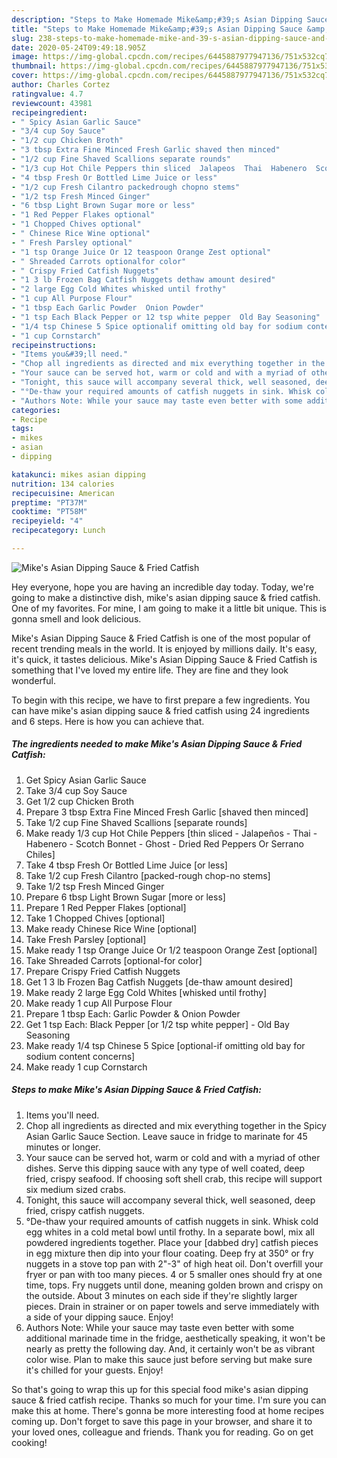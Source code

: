 ```yaml
---
description: "Steps to Make Homemade Mike&amp;#39;s Asian Dipping Sauce &amp;amp; Fried Catfish"
title: "Steps to Make Homemade Mike&amp;#39;s Asian Dipping Sauce &amp;amp; Fried Catfish"
slug: 238-steps-to-make-homemade-mike-and-39-s-asian-dipping-sauce-and-amp-fried-catfish
date: 2020-05-24T09:49:18.905Z
image: https://img-global.cpcdn.com/recipes/6445887977947136/751x532cq70/mikes-asian-dipping-sauce-fried-catfish-recipe-main-photo.jpg
thumbnail: https://img-global.cpcdn.com/recipes/6445887977947136/751x532cq70/mikes-asian-dipping-sauce-fried-catfish-recipe-main-photo.jpg
cover: https://img-global.cpcdn.com/recipes/6445887977947136/751x532cq70/mikes-asian-dipping-sauce-fried-catfish-recipe-main-photo.jpg
author: Charles Cortez
ratingvalue: 4.7
reviewcount: 43981
recipeingredient:
- " Spicy Asian Garlic Sauce"
- "3/4 cup Soy Sauce"
- "1/2 cup Chicken Broth"
- "3 tbsp Extra Fine Minced Fresh Garlic shaved then minced"
- "1/2 cup Fine Shaved Scallions separate rounds"
- "1/3 cup Hot Chile Peppers thin sliced  Jalapeos  Thai  Habenero  Scotch Bonnet  Ghost  Dried Red Peppers Or Serrano Chiles"
- "4 tbsp Fresh Or Bottled Lime Juice or less"
- "1/2 cup Fresh Cilantro packedrough chopno stems"
- "1/2 tsp Fresh Minced Ginger"
- "6 tbsp Light Brown Sugar more or less"
- "1 Red Pepper Flakes optional"
- "1 Chopped Chives optional"
- " Chinese Rice Wine optional"
- " Fresh Parsley optional"
- "1 tsp Orange Juice Or 12 teaspoon Orange Zest optional"
- " Shreaded Carrots optionalfor color"
- " Crispy Fried Catfish Nuggets"
- "1 3 lb Frozen Bag Catfish Nuggets dethaw amount desired"
- "2 large Egg Cold Whites whisked until frothy"
- "1 cup All Purpose Flour"
- "1 tbsp Each Garlic Powder  Onion Powder"
- "1 tsp Each Black Pepper or 12 tsp white pepper  Old Bay Seasoning"
- "1/4 tsp Chinese 5 Spice optionalif omitting old bay for sodium content concerns"
- "1 cup Cornstarch"
recipeinstructions:
- "Items you&#39;ll need."
- "Chop all ingredients as directed and mix everything together in the Spicy Asian Garlic Sauce Section. Leave sauce in fridge to marinate for 45 minutes or longer."
- "Your sauce can be served hot, warm or cold and with a myriad of other dishes. Serve this dipping sauce with any type of well coated, deep fried, crispy seafood. If choosing soft shell crab, this recipe will support six medium sized crabs."
- "Tonight, this sauce will accompany several thick, well seasoned, deep fried, crispy catfish nuggets."
- "°De-thaw your required amounts of catfish nuggets in sink. Whisk cold egg whites in a cold metal bowl until frothy. In a separate bowl, mix all powdered ingredients together. Place your [dabbed dry] catfish pieces in egg mixture then dip into your flour coating. Deep fry at 350° or fry nuggets in a stove top pan with 2&#34;-3&#34; of high heat oil. Don&#39;t overfill your fryer or pan with too many pieces. 4 or 5 smaller ones should fry at one time, tops. Fry nuggets until done, meaning golden brown and crispy on the outside. About 3 minutes on each side if they&#39;re slightly larger pieces. Drain in strainer or on paper towels and serve immediately with a side of your dipping sauce. Enjoy!"
- "Authors Note: While your sauce may taste even better with some additional marinade time in the fridge, aesthetically speaking, it won&#39;t be nearly as pretty the following day. And, it certainly won&#39;t be as vibrant color wise. Plan to make this sauce just before serving but make sure it&#39;s chilled for your guests. Enjoy!"
categories:
- Recipe
tags:
- mikes
- asian
- dipping

katakunci: mikes asian dipping 
nutrition: 134 calories
recipecuisine: American
preptime: "PT37M"
cooktime: "PT58M"
recipeyield: "4"
recipecategory: Lunch

---
```



![Mike&#39;s Asian Dipping Sauce &amp; Fried Catfish](https://img-global.cpcdn.com/recipes/6445887977947136/751x532cq70/mikes-asian-dipping-sauce-fried-catfish-recipe-main-photo.jpg)

Hey everyone, hope you are having an incredible day today. Today, we're going to make a distinctive dish, mike&#39;s asian dipping sauce &amp; fried catfish. One of my favorites. For mine, I am going to make it a little bit unique. This is gonna smell and look delicious.



Mike&#39;s Asian Dipping Sauce &amp; Fried Catfish is one of the most popular of recent trending meals in the world. It is enjoyed by millions daily. It's easy, it's quick, it tastes delicious. Mike&#39;s Asian Dipping Sauce &amp; Fried Catfish is something that I've loved my entire life. They are fine and they look wonderful.


To begin with this recipe, we have to first prepare a few ingredients. You can have mike&#39;s asian dipping sauce &amp; fried catfish using 24 ingredients and 6 steps. Here is how you can achieve that.

<!--inarticleads1-->

##### The ingredients needed to make Mike&#39;s Asian Dipping Sauce &amp; Fried Catfish:

1. Get  Spicy Asian Garlic Sauce
1. Take 3/4 cup Soy Sauce
1. Get 1/2 cup Chicken Broth
1. Prepare 3 tbsp Extra Fine Minced Fresh Garlic [shaved then minced]
1. Take 1/2 cup Fine Shaved Scallions [separate rounds]
1. Make ready 1/3 cup Hot Chile Peppers [thin sliced - Jalapeños - Thai - Habenero - Scotch Bonnet - Ghost - Dried Red Peppers Or Serrano Chiles]
1. Take 4 tbsp Fresh Or Bottled Lime Juice [or less]
1. Take 1/2 cup Fresh Cilantro [packed-rough chop-no stems]
1. Take 1/2 tsp Fresh Minced Ginger
1. Prepare 6 tbsp Light Brown Sugar [more or less]
1. Prepare 1 Red Pepper Flakes [optional]
1. Take 1 Chopped Chives [optional]
1. Make ready  Chinese Rice Wine [optional]
1. Take  Fresh Parsley [optional]
1. Make ready 1 tsp Orange Juice Or 1/2 teaspoon Orange Zest [optional]
1. Take  Shreaded Carrots [optional-for color]
1. Prepare  Crispy Fried Catfish Nuggets
1. Get 1 3 lb Frozen Bag Catfish Nuggets [de-thaw amount desired]
1. Make ready 2 large Egg Cold Whites [whisked until frothy]
1. Make ready 1 cup All Purpose Flour
1. Prepare 1 tbsp Each: Garlic Powder &amp; Onion Powder
1. Get 1 tsp Each: Black Pepper [or 1/2 tsp white pepper] - Old Bay Seasoning
1. Make ready 1/4 tsp Chinese 5 Spice [optional-if omitting old bay for sodium content concerns]
1. Make ready 1 cup Cornstarch




<!--inarticleads2-->

##### Steps to make Mike&#39;s Asian Dipping Sauce &amp; Fried Catfish:

1. Items you&#39;ll need.
1. Chop all ingredients as directed and mix everything together in the Spicy Asian Garlic Sauce Section. Leave sauce in fridge to marinate for 45 minutes or longer.
1. Your sauce can be served hot, warm or cold and with a myriad of other dishes. Serve this dipping sauce with any type of well coated, deep fried, crispy seafood. If choosing soft shell crab, this recipe will support six medium sized crabs.
1. Tonight, this sauce will accompany several thick, well seasoned, deep fried, crispy catfish nuggets.
1. °De-thaw your required amounts of catfish nuggets in sink. Whisk cold egg whites in a cold metal bowl until frothy. In a separate bowl, mix all powdered ingredients together. Place your [dabbed dry] catfish pieces in egg mixture then dip into your flour coating. Deep fry at 350° or fry nuggets in a stove top pan with 2&#34;-3&#34; of high heat oil. Don&#39;t overfill your fryer or pan with too many pieces. 4 or 5 smaller ones should fry at one time, tops. Fry nuggets until done, meaning golden brown and crispy on the outside. About 3 minutes on each side if they&#39;re slightly larger pieces. Drain in strainer or on paper towels and serve immediately with a side of your dipping sauce. Enjoy!
1. Authors Note: While your sauce may taste even better with some additional marinade time in the fridge, aesthetically speaking, it won&#39;t be nearly as pretty the following day. And, it certainly won&#39;t be as vibrant color wise. Plan to make this sauce just before serving but make sure it&#39;s chilled for your guests. Enjoy!




So that's going to wrap this up for this special food mike&#39;s asian dipping sauce &amp; fried catfish recipe. Thanks so much for your time. I'm sure you can make this at home. There's gonna be more interesting food at home recipes coming up. Don't forget to save this page in your browser, and share it to your loved ones, colleague and friends. Thank you for reading. Go on get cooking!
